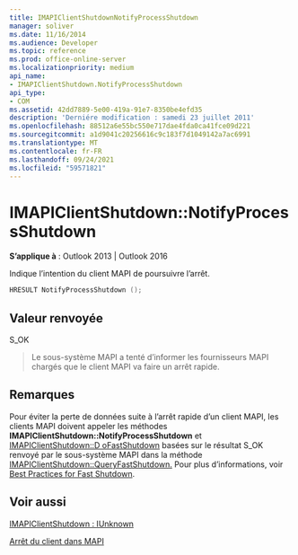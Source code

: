 ```yaml
---
title: IMAPIClientShutdownNotifyProcessShutdown
manager: soliver
ms.date: 11/16/2014
ms.audience: Developer
ms.topic: reference
ms.prod: office-online-server
ms.localizationpriority: medium
api_name:
- IMAPIClientShutdown.NotifyProcessShutdown
api_type:
- COM
ms.assetid: 42dd7889-5e00-419a-91e7-8350be4efd35
description: 'Derniére modification : samedi 23 juillet 2011'
ms.openlocfilehash: 88512a6e55bc550e717dae4fda0ca41fce09d221
ms.sourcegitcommit: a1d9041c20256616c9c183f7d1049142a7ac6991
ms.translationtype: MT
ms.contentlocale: fr-FR
ms.lasthandoff: 09/24/2021
ms.locfileid: "59571821"
---
```

# <a name="imapiclientshutdownnotifyprocessshutdown"></a>IMAPIClientShutdown::NotifyProcessShutdown

  
  
**S’applique à** : Outlook 2013 | Outlook 2016 
  
Indique l’intention du client MAPI de poursuivre l’arrêt.
  
```cpp
HRESULT NotifyProcessShutdown ();
```

## <a name="return-value"></a>Valeur renvoyée

S_OK
  
> Le sous-système MAPI a tenté d’informer les fournisseurs MAPI chargés que le client MAPI va faire un arrêt rapide.
    
## <a name="remarks"></a>Remarques

Pour éviter la perte de données suite à l’arrêt rapide d’un client MAPI, les clients MAPI doivent appeler les méthodes **IMAPIClientShutdown::NotifyProcessShutdown** et [IMAPIClientShutdown::D oFastShutdown](imapiclientshutdown-dofastshutdown.md) basées sur le résultat S_OK renvoyé par le sous-système MAPI dans la méthode [IMAPIClientShutdown::QueryFastShutdown.](imapiclientshutdown-queryfastshutdown.md) Pour plus d’informations, voir [Best Practices for Fast Shutdown](best-practices-for-fast-shutdown.md).
  
## <a name="see-also"></a>Voir aussi



[IMAPIClientShutdown : IUnknown](imapiclientshutdowniunknown.md)


[Arrêt du client dans MAPI](client-shutdown-in-mapi.md)

